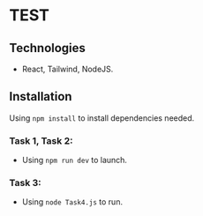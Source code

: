 # TEST
## Technologies
- React, Tailwind, NodeJS.
## Installation
Using `npm install` to install dependencies needed.
### Task 1, Task 2:
- Using `npm run dev` to launch.
### Task 3:
- Using `node Task4.js` to run.